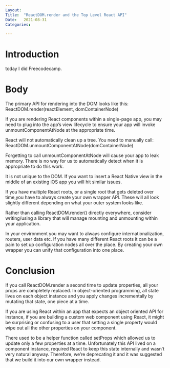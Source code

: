```yaml
---
Layout:
Title:	"ReactDOM.render and the Top Level React API"
Date:	2021-08-31
Categories:

---
```


# Introduction

today I did Freecodecamp.

# Body

The primary API for rendering into the DOM looks like this:
ReactDOM.render(reactElement, domContainerNode)

If you are rendering React components within a single-page app, you may need to plug into the app’s view lifecycle to ensure your app will invoke unmountComponentAtNode at the appropriate time.

React will not automatically clean up a tree. You need to manually call:
ReactDOM.unmountComponentAtNode(domContainerNode)

Forgetting to call unmountComponentAtNode will cause your app to leak memory. There is no way for us to automatically detect when it is appropriate to do this work. 

It is not unique to the DOM. If you want to insert a React Native view in the middle of an existing iOS app you will hit similar issues.

If you have multiple React roots, or a single root that gets deleted over time,you have to always create your own wrapper API.
These will all look slightly different depending on what your outer system looks like. 

Rather than calling ReactDOM.render() directly everywhere, consider writing/using a library that will manage mounting and unmounting within your application.

In your environment you may want to always configure internationalization, routers, user data etc. If you have many different React roots it can be a pain to set up configuration nodes all over the place. By creating your own wrapper you can unify that configuration into one place.

# Conclusion

If you call ReactDOM.render a second time to update properties, all your props are completely replaced.
In object-oriented programming, all state lives on each object instance and you apply changes incrementally by mutating that state, one piece at a time.

If you are using React within an app that expects an object oriented API 
for instance, if you are building a custom web component using React, it might be surprising or confusing to a user that setting a single property would wipe out all the other properties on your component.

There used to be a helper function called setProps which allowed us to update only a few properties at a time. Unfortunately this API lived on a component instance, required React to keep this state internally and wasn’t very natural anyway. Therefore, we’re deprecating it and it was suggested that we build it into our own wrapper instead.